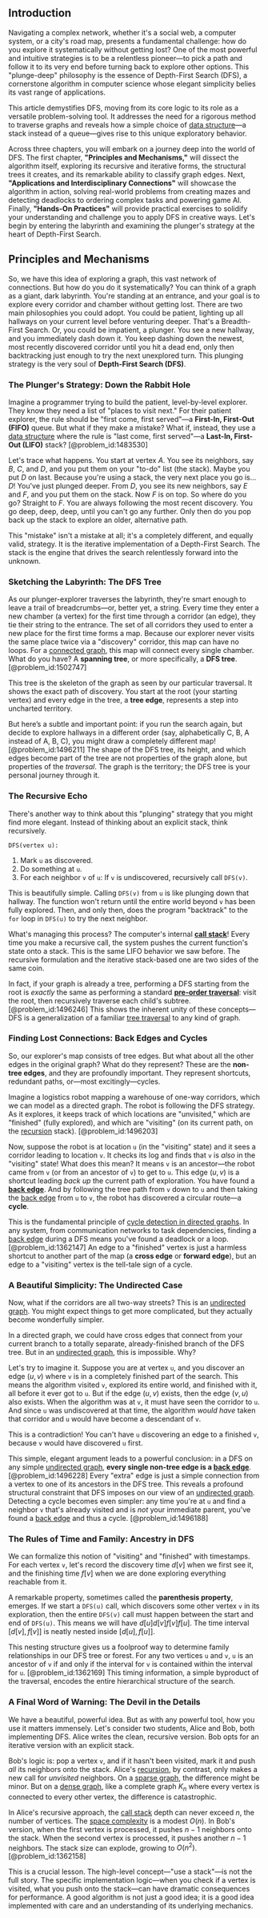 ## Introduction
Navigating a complex network, whether it's a social web, a computer system, or a city's road map, presents a fundamental challenge: how do you explore it systematically without getting lost? One of the most powerful and intuitive strategies is to be a relentless pioneer—to pick a path and follow it to its very end before turning back to explore other options. This "plunge-deep" philosophy is the essence of Depth-First Search (DFS), a cornerstone algorithm in computer science whose elegant simplicity belies its vast range of applications.

This article demystifies DFS, moving from its core logic to its role as a versatile problem-solving tool. It addresses the need for a rigorous method to traverse graphs and reveals how a simple choice of [data structure](@article_id:633770)—a stack instead of a queue—gives rise to this unique exploratory behavior.

Across three chapters, you will embark on a journey deep into the world of DFS. The first chapter, **"Principles and Mechanisms,"** will dissect the algorithm itself, exploring its recursive and iterative forms, the structural trees it creates, and its remarkable ability to classify graph edges. Next, **"Applications and Interdisciplinary Connections"** will showcase the algorithm in action, solving real-world problems from creating mazes and detecting deadlocks to ordering complex tasks and powering game AI. Finally, **"Hands-On Practices"** will provide practical exercises to solidify your understanding and challenge you to apply DFS in creative ways. Let's begin by entering the labyrinth and examining the plunger's strategy at the heart of Depth-First Search.

## Principles and Mechanisms

So, we have this idea of exploring a graph, this vast network of connections. But how do you do it systematically? You can think of a graph as a giant, dark labyrinth. You're standing at an entrance, and your goal is to explore every corridor and chamber without getting lost. There are two main philosophies you could adopt. You could be patient, lighting up all hallways on your current level before venturing deeper. That's a Breadth-First Search. Or, you could be impatient, a plunger. You see a new hallway, and you immediately dash down it. You keep dashing down the newest, most recently discovered corridor until you hit a dead end, only then backtracking just enough to try the next unexplored turn. This plunging strategy is the very soul of **Depth-First Search (DFS)**.

### The Plunger's Strategy: Down the Rabbit Hole

Imagine a programmer trying to build the patient, level-by-level explorer. They know they need a list of "places to visit next." For their patient explorer, the rule should be "first come, first served"—a **First-In, First-Out (FIFO)** queue. But what if they make a mistake? What if, instead, they use a [data structure](@article_id:633770) where the rule is "last come, first served"—a **Last-In, First-Out (LIFO)** stack? [@problem_id:1483530]

Let's trace what happens. You start at vertex $A$. You see its neighbors, say $B$, $C$, and $D$, and you put them on your "to-do" list (the stack). Maybe you put $D$ on last. Because you're using a stack, the very next place you go is... $D$! You've just plunged deeper. From $D$, you see its new neighbors, say $E$ and $F$, and you put them on the stack. Now $F$ is on top. So where do you go? Straight to $F$. You are always following the most recent discovery. You go deep, deep, deep, until you can't go any further. Only then do you pop back up the stack to explore an older, alternative path.

This "mistake" isn't a mistake at all; it's a completely different, and equally valid, strategy. It is the iterative implementation of a Depth-First Search. The stack is the engine that drives the search relentlessly forward into the unknown.

### Sketching the Labyrinth: The DFS Tree

As our plunger-explorer traverses the labyrinth, they're smart enough to leave a trail of breadcrumbs—or, better yet, a string. Every time they enter a new chamber (a vertex) for the first time through a corridor (an edge), they tie their string to the entrance. The set of all corridors they used to enter a new place for the first time forms a map. Because our explorer never visits the same place twice via a "discovery" corridor, this map can have no loops. For a [connected graph](@article_id:261237), this map will connect every single chamber. What do you have? A **spanning tree**, or more specifically, a **DFS tree**. [@problem_id:1502747]

This tree is the skeleton of the graph as seen by our particular traversal. It shows the exact path of discovery. You start at the root (your starting vertex) and every edge in the tree, a **tree edge**, represents a step into uncharted territory.

But here’s a subtle and important point: if you run the search again, but decide to explore hallways in a different order (say, alphabetically C, B, A instead of A, B, C), you might draw a completely different map! [@problem_id:1496211] The shape of the DFS tree, its height, and which edges become part of the tree are not properties of the graph alone, but properties of the *traversal*. The graph is the territory; the DFS tree is your personal journey through it.

### The Recursive Echo

There's another way to think about this "plunging" strategy that you might find more elegant. Instead of thinking about an explicit stack, think recursively.

`DFS(vertex u):`
1.  Mark `u` as discovered.
2.  Do something at `u`.
3.  For each neighbor `v` of `u`:
    If `v` is undiscovered, recursively call `DFS(v)`.

This is beautifully simple. Calling `DFS(v)` from `u` is like plunging down that hallway. The function won't return until the entire world beyond `v` has been fully explored. Then, and only then, does the program "backtrack" to the `for` loop in `DFS(u)` to try the next neighbor.

What's managing this process? The computer's internal **[call stack](@article_id:634262)**! Every time you make a recursive call, the system pushes the current function's state onto a stack. This is the same LIFO behavior we saw before. The recursive formulation and the iterative stack-based one are two sides of the same coin.

In fact, if your graph is already a tree, performing a DFS starting from the root is *exactly* the same as performing a standard **[pre-order traversal](@article_id:262958)**: visit the root, then recursively traverse each child's subtree. [@problem_id:1496246] This shows the inherent unity of these concepts—DFS is a generalization of a familiar [tree traversal](@article_id:260932) to any kind of graph.

### Finding Lost Connections: Back Edges and Cycles

So, our explorer's map consists of tree edges. But what about all the other edges in the original graph? What do they represent? These are the **non-tree edges**, and they are profoundly important. They represent shortcuts, redundant paths, or—most excitingly—cycles.

Imagine a logistics robot mapping a warehouse of one-way corridors, which we can model as a directed graph. The robot is following the DFS strategy. As it explores, it keeps track of which locations are "unvisited," which are "finished" (fully explored), and which are "visiting" (on its current path, on the [recursion](@article_id:264202) stack). [@problem_id:1496203]

Now, suppose the robot is at location `u` (in the "visiting" state) and it sees a corridor leading to location `v`. It checks its log and finds that `v` is *also* in the "visiting" state! What does this mean? It means `v` is an ancestor—the robot came from `v` (or from an ancestor of `v`) to get to `u`. This edge $(u,v)$ is a shortcut leading *back up* the current path of exploration. You have found a **[back edge](@article_id:260095)**. And by following the tree path from `v` down to `u` and then taking the [back edge](@article_id:260095) from `u` to `v`, the robot has discovered a circular route—a **cycle**.

This is the fundamental principle of [cycle detection in directed graphs](@article_id:633535). In any system, from communication networks to task dependencies, finding a [back edge](@article_id:260095) during a DFS means you've found a deadlock or a loop. [@problem_id:1362147] An edge to a "finished" vertex is just a harmless shortcut to another part of the map (a **cross edge** or **forward edge**), but an edge to a "visiting" vertex is the tell-tale sign of a cycle.

### A Beautiful Simplicity: The Undirected Case

Now, what if the corridors are all two-way streets? This is an [undirected graph](@article_id:262541). You might expect things to get more complicated, but they actually become wonderfully simpler.

In a directed graph, we could have cross edges that connect from your current branch to a totally separate, already-finished branch of the DFS tree. But in an [undirected graph](@article_id:262541), this is impossible. Why?

Let's try to imagine it. Suppose you are at vertex `u`, and you discover an edge $(u, v)$ where `v` is in a completely finished part of the search. This means the algorithm visited `v`, explored its entire world, and finished with it, all before it ever got to `u`. But if the edge $(u,v)$ exists, then the edge $(v,u)$ also exists. When the algorithm was at `v`, it must have seen the corridor to `u`. And since `u` was undiscovered at that time, the algorithm *would have* taken that corridor and `u` would have become a descendant of `v`.

This is a contradiction! You can't have `u` discovering an edge to a finished `v`, because `v` would have discovered `u` first.

This simple, elegant argument leads to a powerful conclusion: in a DFS on any simple [undirected graph](@article_id:262541), **every single non-tree edge is a [back edge](@article_id:260095)**. [@problem_id:1496228] Every "extra" edge is just a simple connection from a vertex to one of its ancestors in the DFS tree. This reveals a profound structural constraint that DFS imposes on our view of an [undirected graph](@article_id:262541). Detecting a cycle becomes even simpler: any time you're at `u` and find a neighbor `v` that's already visited and is *not* your immediate parent, you've found a [back edge](@article_id:260095) and thus a cycle. [@problem_id:1496188]

### The Rules of Time and Family: Ancestry in DFS

We can formalize this notion of "visiting" and "finished" with timestamps. For each vertex `v`, let's record the discovery time $d[v]$ when we first see it, and the finishing time $f[v]$ when we are done exploring everything reachable from it.

A remarkable property, sometimes called the **parenthesis property**, emerges. If we start a `DFS(u)` call, which discovers some other vertex `v` in its exploration, then the entire `DFS(v)` call must happen between the start and end of `DFS(u)`. This means we will have $d[u]  d[v]  f[v]  f[u]$. The time interval $[d[v], f[v]]$ is neatly nested inside $[d[u], f[u]]$.

This nesting structure gives us a foolproof way to determine family relationships in our DFS tree or forest. For any two vertices `u` and `v`, `u` is an ancestor of `v` if and only if the interval for `v` is contained within the interval for `u`. [@problem_id:1362169] This timing information, a simple byproduct of the traversal, encodes the entire hierarchical structure of the search.

### A Final Word of Warning: The Devil in the Details

We have a beautiful, powerful idea. But as with any powerful tool, how you use it matters immensely. Let's consider two students, Alice and Bob, both implementing DFS. Alice writes the clean, recursive version. Bob opts for an iterative version with an explicit stack.

Bob's logic is: pop a vertex `v`, and if it hasn't been visited, mark it and push *all* its neighbors onto the stack. Alice's [recursion](@article_id:264202), by contrast, only makes a new call for *unvisited* neighbors. On a [sparse graph](@article_id:635101), the difference might be minor. But on a [dense graph](@article_id:634359), like a complete graph $K_n$ where every vertex is connected to every other vertex, the difference is catastrophic.

In Alice's recursive approach, the [call stack](@article_id:634262) depth can never exceed $n$, the number of vertices. The [space complexity](@article_id:136301) is a modest $O(n)$. In Bob's version, when the first vertex is processed, it pushes $n-1$ neighbors onto the stack. When the second vertex is processed, it pushes another $n-1$ neighbors. The stack size can explode, growing to $O(n^2)$. [@problem_id:1362158]

This is a crucial lesson. The high-level concept—"use a stack"—is not the full story. The specific implementation logic—when you check if a vertex is visited, what you push onto the stack—can have dramatic consequences for performance. A good algorithm is not just a good idea; it is a good idea implemented with care and an understanding of its underlying mechanics.
